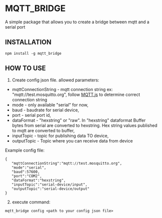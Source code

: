 # MQTT_BRIDGE


A simple package that allows you to create a bridge between mqtt and a serial port

## INSTALLATION 

```
npm install -g mqtt_bridge
```

## HOW TO USE

1. Create config json file. allowed parameters:

 - mqttConnectionString - mqtt connection string ex: "mqtt://test.mosquitto.org", follow [MQTT.js](https://github.com/mqttjs/MQTT.js) to determine correct connection string
 - mode - only available "serial" for now,
 - baud - baudrate for serial device,
 - port - serial port id,
 - dataFormat -  "hexstring" or "raw". In "hexstring" dataformat Buffer bytes from serial are converted to hexstring. Hex string values published to mqtt are converted to buffer,
 - inputTopic - topic for publishing data TO device,
 - outputTopic - Topic where you can receive data from device

 Example config file:

 ```
 {
    "mqttConnectionString":"mqtt://test.mosquitto.org",
    "mode":"serial",
    "baud":57600,
    "port":"COM2",
    "dataFormat":"hexstring",
    "inputTopic":"serial-device/input",
    "outputTopic":"serial-device/output"
}
 ```

 2. execute command:

 ```
 mqtt_bridge config <path to your config json file>
 ```
 